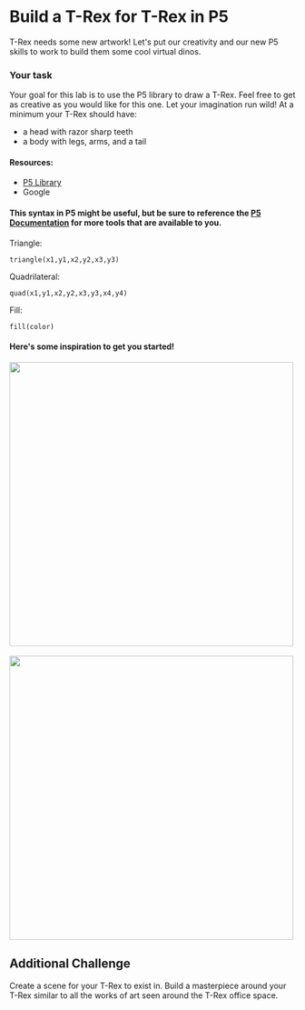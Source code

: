 
# Build a T-Rex for T-Rex in P5

T-Rex needs some new artwork! Let's put our creativity and our new P5 skills to work to build them some cool virtual dinos.

### Your task

Your goal for this lab is to use the P5 library to draw a T-Rex. Feel free to get as creative as you would like for this one. Let your imagination run wild! At a minimum your T-Rex should have:

* a head with razor sharp teeth
* a body with legs, arms, and a tail

#### Resources:
* [P5 Library](https://p5js.org/reference/) 
* Google


#### This syntax in P5 might be useful, but be sure to reference the [P5 Documentation](https://p5js.org/reference/) for more tools that are available to you.

Triangle:
```
triangle(x1,y1,x2,y2,x3,y3)
```
Quadrilateral:
```
quad(x1,y1,x2,y2,x3,y3,x4,y4)
```
Fill:
```
fill(color)
```

#### Here's some inspiration to get you started!

<img src="https://tech.co/wp-content/uploads/2014/11/t-rex.jpg" width="500"/>
<br>

<br>
<img src="http://www.clipartlord.com/wp-content/uploads/2014/05/t-rex6.png" height="500"/>

## Additional Challenge

Create a scene for your T-Rex to exist in. Build a masterpiece around your T-Rex similar to all the works of art seen around the T-Rex office space. 
